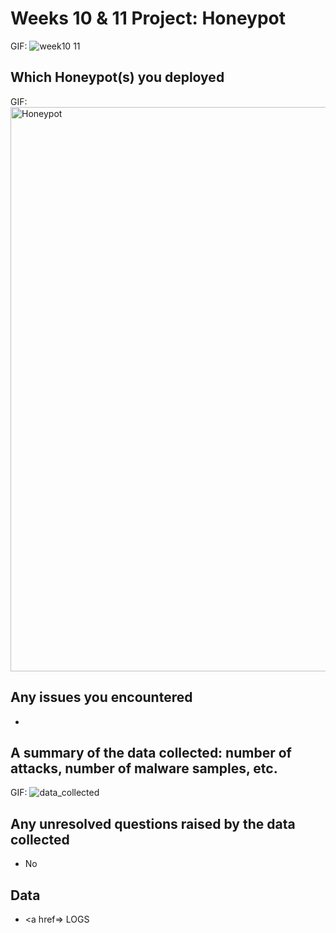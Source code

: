 # Weeks 10 & 11 Project: Honeypot
GIF: ![week10 11](https://user-images.githubusercontent.com/36207058/56932115-7ae30f00-6ab0-11e9-9f1f-0a876ca4ac8b.gif)

## Which Honeypot(s) you deployed
GIF: <img width="903" alt="Honeypot" src="https://user-images.githubusercontent.com/36207058/56932218-db724c00-6ab0-11e9-9e96-06cad8a05615.png">


## Any issues you encountered
-

## A summary of the data collected: number of attacks, number of malware samples, etc.
GIF: ![data_collected](https://user-images.githubusercontent.com/36207058/56932149-9221fc80-6ab0-11e9-9066-21603522e3d0.gif)

## Any unresolved questions raised by the data collected
 - No 

## Data
 - <a href=> LOGS </a>
